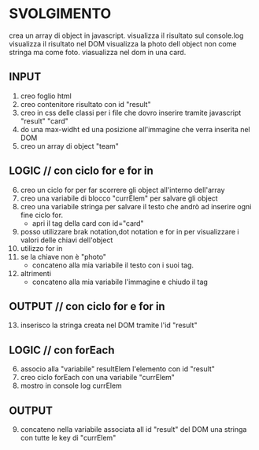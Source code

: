 # SVOLGIMENTO
crea un array di object in javascript.
visualizza il risultato sul console.log
visualizza il risultato nel DOM
visualizza la photo dell object non come stringa ma come foto.
viasualizza nel dom in una card.

## INPUT   
1. creo foglio html
2. creo contenitore risultato con id "result"
3. creo in css delle classi per i file che dovro inserire tramite javascript  "result" "card" 
4. do una max-widht ed una posizione all'immagine che verra inserita nel DOM
5. creo un array di object "team"
## LOGIC // con ciclo for e for in
6. creo un ciclo for per far scorrere gli object all'interno dell'array
7. creo una variabile di blocco "currElem" per salvare gli object
8. creo una variabile stringa per salvare il testo che andrò ad inserire ogni fine ciclo for.
    - apri il tag della card con id="card"
9. posso utilizzare brak notation,dot notation e for in per visualizzare i valori delle chiavi dell'object
10. utilizzo for in
11. se la chiave non è "photo"
    - concateno alla mia variabile il testo  con i suoi tag.
12. altrimenti
    - concateno alla mia variabile l'immagine e chiudo il tag <div>
## OUTPUT  // con ciclo for e for in
13. inserisco la stringa creata nel DOM tramite l'id "result"



## LOGIC // con forEach
6. associo alla "variabile" resultElem l'elemento con id "result"
7. creo ciclo forEach con una variabile "currElem"
8. mostro in console log currElem
## OUTPUT
9. concateno nella variabile associata all id "result" del DOM una stringa con tutte le key di "currElem"

